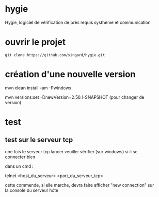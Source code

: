 # hygie
Hygie, logiciel de vérification de près requis systhème et communication

# ouvrir le projet

```
git clone https://github.com/singard/hygie.git
```

# création d'une nouvelle version

mvn clean install -am -Pwindows

mvn versions:set -DnewVersion=2.50.1-SNAPSHOT (pour changer de version)

# test

## test sur le serveur tcp 

une fois le serveur tcp lancer veuiller vérifier (sur windows) si il se connecter bien

dans un cmd :

telnet <host_du_serveur> <port_du_serveur_tcp>

cette commende, si elle marche, devra faire afficher "new connection" sur la console du serveur hôte

